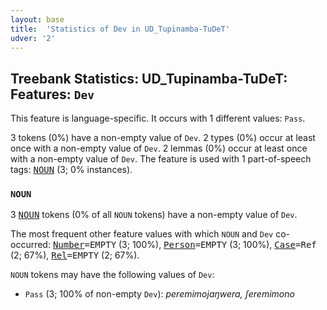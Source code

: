 ```yaml
---
layout: base
title:  'Statistics of Dev in UD_Tupinamba-TuDeT'
udver: '2'
---
```


## Treebank Statistics: UD_Tupinamba-TuDeT: Features: `Dev`

This feature is language-specific.
It occurs with 1 different values: `Pass`.

3 tokens (0%) have a non-empty value of `Dev`.
2 types (0%) occur at least once with a non-empty value of `Dev`.
2 lemmas (0%) occur at least once with a non-empty value of `Dev`.
The feature is used with 1 part-of-speech tags: <tt><a href="tpn_tudet-pos-NOUN.html">NOUN</a></tt> (3; 0% instances).

### `NOUN`

3 <tt><a href="tpn_tudet-pos-NOUN.html">NOUN</a></tt> tokens (0% of all `NOUN` tokens) have a non-empty value of `Dev`.

The most frequent other feature values with which `NOUN` and `Dev` co-occurred: <tt><a href="tpn_tudet-feat-Number.html">Number</a></tt><tt>=EMPTY</tt> (3; 100%), <tt><a href="tpn_tudet-feat-Person.html">Person</a></tt><tt>=EMPTY</tt> (3; 100%), <tt><a href="tpn_tudet-feat-Case.html">Case</a></tt><tt>=Ref</tt> (2; 67%), <tt><a href="tpn_tudet-feat-Rel.html">Rel</a></tt><tt>=EMPTY</tt> (2; 67%).

`NOUN` tokens may have the following values of `Dev`:

* `Pass` (3; 100% of non-empty `Dev`): <em>peremimojaŋwera, ʃeremimono</em>

